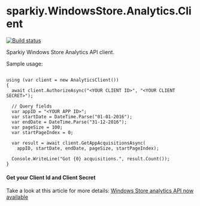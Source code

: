 # sparkiy.WindowsStore.Analytics.Client

[![Build status](https://ci.appveyor.com/api/projects/status/6s85kfxda5uyb0td/branch/master?svg=true)](https://ci.appveyor.com/project/AleksandarDev/sparkiy-windowsstore-analytics-client/branch/master)

Sparkiy Windows Store Analytics API client.

Sample usage:

```

using (var client = new AnalyticsClient())
{
  await client.AuthorizeAsync("<YOUR CLIENT ID>", "<YOUR CLIENT SECRET>");

  // Query fields
  var appID = "<YOUR APP ID>";
  var startDate = DateTime.Parse("01-01-2016");
  var endDate = DateTime.Parse("31-12-2016");
  var pageSize = 100;
  var startPageIndex = 0;

  var result = await client.GetAppAcquisitionsAsync(
    appID, startDate, endDate, pageSize, startPageIndex);

  Console.WriteLine("Got {0} acquisitions.", result.Count());
}

```

#### Get your Client Id and Client Secret

Take a look at this article for more details: [Windows Store analytics API now available](https://blogs.windows.com/buildingapps/2016/03/01/windows-store-analytics-api-now-available/)
